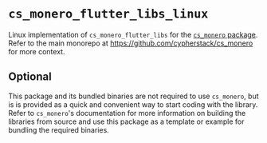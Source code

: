 # `cs_monero_flutter_libs_linux`

Linux implementation of `cs_monero_flutter_libs` for the 
[`cs_monero` package](https://pub.dev/packages/cs_monero).  Refer to the main 
monorepo at https://github.com/cypherstack/cs_monero for more context.

## Optional

This package and its bundled binaries are not required to use `cs_monero`, but 
is is provided as a quick and convenient way to start coding with the library.  
Refer to `cs_monero`'s documentation for more information on building the 
libraries from source and use this package as a template or example for bundling 
the required binaries.
